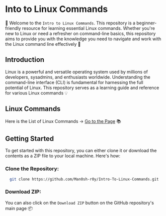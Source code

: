# Into to Linux Commands

👋 Welcome to the `Intro to Linux Commands`. This repository is a beginner-friendly resource for learning essential Linux commands. Whether you're new to Linux or need a refresher on command-line basics, this repository aims to provide you with the knowledge you need to navigate and work with the Linux command line effectively 🐧

## Introduction
Linux is a powerful and versatile operating system used by millions of developers, sysadmins, and enthusiasts worldwide. Understanding the command-line interface (CLI) is fundamental for harnessing the full potential of Linux. This repository serves as a learning guide and reference for various Linux commands  💡

## Linux Commands

Here is the List of Linux Commands -> [Go to the Page](https://github.com/Man0sh-r0y/Intro-To-Linux-Commands/blob/master/Linux-Commands.md) 📚

## Getting Started
To get started with this repository, you can either clone it or download the contents as a ZIP file to your local machine. Here's how:

### Clone the Repository:

```bash
  git clone https://github.com/Man0sh-r0y/Intro-To-Linux-Commands.git
```

### Download ZIP:

You can also click on the `Download ZIP` button on the GitHub repository's main page 📦
